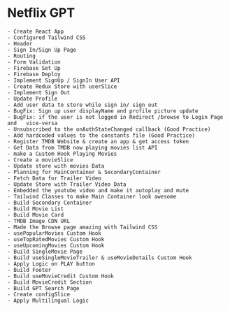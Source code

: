 # Netflix GPT

    - Create React App
    - Configured Tailwind CSS
    - Header
    - Sign In/Sign Up Page
    - Routing
    - Form Validation
    - Firebase Set Up
    - Firebase Deploy
    - Implement SignUp / SignIn User API
    - Create Redux Store with userSlice
    - Implement Sign Out
    - Update Profile
    - Add user data to store while sign in/ sign out
    - BugFix: Sign up user displayName and profile picture update
    - BugFix: if the user is not logged in Redirect /browse to Login Page and   vice-versa
    - Unsubscribed to the onAuthStateChanged callback (Good Practice)
    - Add hardcoded values to the constants file (Good Practice)
    - Register TMDB Website & create an app & get access token
    - Get Data from TMDB now playing movies list API
    - make a Custom Hook Playing Movies
    - Create a movieSlice
    - Update store with movies Data
    - Planning for MainContainer & SecondaryContainer
    - Fetch Data for Trailer Video
    - Update Store with Trailer Video Data
    - Embedded the youtube video and make it autoplay and mute
    - Tailwind Classes to make Main Container look awesome
    - Build Secondary Container
    - Build Movie List
    - Build Movie Card
    - TMDB Image CDN URL
    - Made the Browse page amazing with Tailwind CSS
    - usePopularMovies Custom Hook
    - useTopRatedMovies Custom Hook
    - useUpcomingMovies Custom Hook
    - Build SingleMovie Page
    - Build useSingleMovieTrailer & useMovieDetails Custom Hook
    - Apply Logic on PLAY button
    - Build Footer
    - Build useMovieCredit Custom Hook
    - Build MovieCredit Section
    - Build GPT Search Page
    - Create configSlice
    - Apply Multilingual Logic
